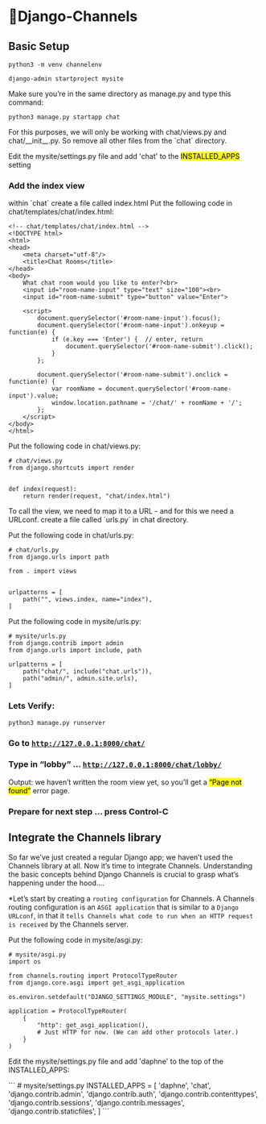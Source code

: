 # 🚀Django-Channels

## Basic Setup
```
python3 -m venv channelenv
```
```
django-admin startproject mysite
```
<p>Make sure you’re in the same directory as manage.py and type this command:</p>

```
python3 manage.py startapp chat
```
<p>For this purposes, we will only be working with chat/views.py and chat/__init__.py. So remove all other files from the `chat` directory.</p>

<p>Edit the mysite/settings.py file and add 'chat' to the <mark>INSTALLED_APPS</mark> setting</p>

### Add the index view
<p>
  within `chat` create a file called index.html
  Put the following code in chat/templates/chat/index.html:
</p>

```
<!-- chat/templates/chat/index.html -->
<!DOCTYPE html>
<html>
<head>
    <meta charset="utf-8"/>
    <title>Chat Rooms</title>
</head>
<body>
    What chat room would you like to enter?<br>
    <input id="room-name-input" type="text" size="100"><br>
    <input id="room-name-submit" type="button" value="Enter">

    <script>
        document.querySelector('#room-name-input').focus();
        document.querySelector('#room-name-input').onkeyup = function(e) {
            if (e.key === 'Enter') {  // enter, return
                document.querySelector('#room-name-submit').click();
            }
        };

        document.querySelector('#room-name-submit').onclick = function(e) {
            var roomName = document.querySelector('#room-name-input').value;
            window.location.pathname = '/chat/' + roomName + '/';
        };
    </script>
</body>
</html>
```

<p>
  Put the following code in chat/views.py:
</p>

```
# chat/views.py
from django.shortcuts import render


def index(request):
    return render(request, "chat/index.html")
```
<p>
  To call the view, we need to map it to a URL - and for this we need a URLconf.
  create a file called `urls.py` in chat directory.
  
  Put the following code in chat/urls.py:
</p>

```
# chat/urls.py
from django.urls import path

from . import views


urlpatterns = [
    path("", views.index, name="index"),
]
```
<p>
  Put the following code in mysite/urls.py:
</p>

```
# mysite/urls.py
from django.contrib import admin
from django.urls import include, path

urlpatterns = [
    path("chat/", include("chat.urls")),
    path("admin/", admin.site.urls),
]
```
### Lets Verify:
```
python3 manage.py runserver
```
### Go to <code>http://127.0.0.1:8000/chat/</code>
### Type in “lobby” ... <code>http://127.0.0.1:8000/chat/lobby/</code>
<p>
  Output:
  we haven’t written the room view yet, so you’ll get a <mark>“Page not found”</mark> error page.
</p>

### Prepare for next step ... press Control-C

## Integrate the Channels library
<p>
  So far we’ve just created a regular Django app; we haven’t used the Channels library at all. Now it’s time to integrate Channels.
  Understanding the basic concepts behind Django Channels is crucial to grasp what’s happening under the hood....

  *Let’s start by creating a `routing configuration` for Channels. A Channels routing configuration is an `ASGI application` that is similar to a `Django URLconf`, 
  in that it `tells Channels what code to run when an HTTP request is received` by the Channels server.

  Put the following code in mysite/asgi.py:
</p>

```
# mysite/asgi.py
import os

from channels.routing import ProtocolTypeRouter
from django.core.asgi import get_asgi_application

os.environ.setdefault("DJANGO_SETTINGS_MODULE", "mysite.settings")

application = ProtocolTypeRouter(
    {
        "http": get_asgi_application(),
        # Just HTTP for now. (We can add other protocols later.)
    }
)
```
<p>Edit the mysite/settings.py file and add 'daphne' to the top of the INSTALLED_APPS:</p>
```
# mysite/settings.py
INSTALLED_APPS = [
    'daphne',
    'chat',
    'django.contrib.admin',
    'django.contrib.auth',
    'django.contrib.contenttypes',
    'django.contrib.sessions',
    'django.contrib.messages',
    'django.contrib.staticfiles',
]
```

















